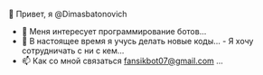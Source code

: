 👋 Привет, я @Dimasbatonovich
- 👀 Меня интересует программирование ботов...
- 🌱 В настоящее время я учусь делать новые коды...
-️️ Я хочу сотрудничать с ни с кем...
- 📫 Как со мной связаться fansikbot07@gmail.com ...

<!---
DimasBatonovich/DimasBatonovich is a ✨ special ✨ repository because its `README.md` (this file) appears on your GitHub profile.
You can click the Preview link to take a look at your changes.
--->
